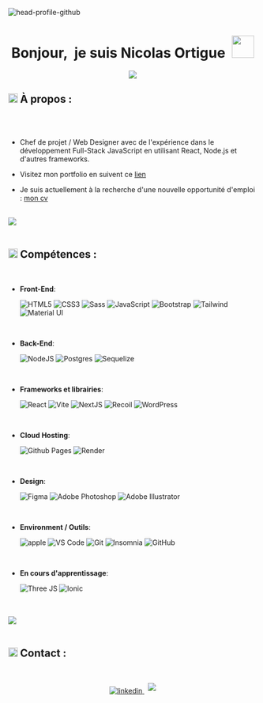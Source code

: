 ![head-profile-github](https://github.com/NicolasOrtigue/NicolasOrtigue/assets/35613087/7c472e56-354d-4522-9b5a-a07d56a23631)

<h1 align="center"> <b>Bonjour,&nbsp; je suis Nicolas Ortigue</b>&nbsp; <img src="https://github.com/NicolasOrtigue/NicolasOrtigue/assets/35613087/d5c62aa8-946a-4ef8-8864-ed4f476d7b36" width="45"></h1>

<p align="center">
  <a href="https://github.com/DenverCoder1/readme-typing-svg"><img src="https://readme-typing-svg.herokuapp.com?font=Roboto&color=cyan&size=25&center=true&vCenter=true&width=600&height=60&lines=Gestion+de+projet++;Web+Designer;UI/UX+Design;Full-Stack+JS"></a>
</p>

## <img src="https://github.com/NicolasOrtigue/NicolasOrtigue/assets/35613087/a3b56603-3cba-4e68-aa6a-f8731af1f918" width ="19"> **À propos :**


<br>
<br>

- Chef de projet / Web Designer avec de l'expérience dans le développement Full-Stack JavaScript en utilisant React, Node.js et d'autres frameworks.

- Visitez mon portfolio en suivent ce [lien](https://onweb-portfolio.onrender.com/)

- Je suis actuellement à la recherche d'une nouvelle opportunité d'emploi : [mon cv](https://onweb-portfolio.onrender.com/nicolas-ortigue.pdf)

<br>

<img src="https://user-images.githubusercontent.com/73097560/115834477-dbab4500-a447-11eb-908a-139a6edaec5c.gif">

<br>
<br>

## <img src="https://github.com/NicolasOrtigue/NicolasOrtigue/assets/35613087/a3b56603-3cba-4e68-aa6a-f8731af1f918" width ="19"> <b>Compétences :</b>

<br>

<p align="left">

- **Front-End**:

  ![HTML5](https://img.shields.io/badge/HTML5%20-%23E34F26.svg?style=for-the-badge&logo=html5&logoColor=white)
  ![CSS3](https://img.shields.io/badge/CSS%20-%231572B6.svg?style=for-the-badge&logo=css3&logoColor=white)
  ![Sass](https://img.shields.io/badge/Sass-CC6699?style=for-the-badge&logo=sass&logoColor=white)
  ![JavaScript](https://img.shields.io/badge/JavaScript%20-%23F7DF1E.svg?style=for-the-badge&logo=javascript&logoColor=black)
  ![Bootstrap](https://img.shields.io/badge/bootstrap-%237952B3.svg?style=for-the-badge&logo=bootstrap&logoColor=white)
  ![Tailwind](https://img.shields.io/badge/tailwind_css-%2306B6D4.svg?style=for-the-badge&logo=tailwind-css&logoColor=white)
  ![Material UI](https://img.shields.io/badge/Material%20UI-007FFF?style=for-the-badge&logo=mui&logoColor=white)

<br>

- **Back-End**:

  ![NodeJS](https://img.shields.io/badge/node_js-%23339933.svg?style=for-the-badge&logo=node.js&logoColor=white)
  ![Postgres](https://img.shields.io/badge/postgres-%23316192.svg?style=for-the-badge&logo=postgresql&logoColor=white)
  ![Sequelize](https://img.shields.io/badge/Sequelize-52B0E7?style=for-the-badge&logo=Sequelize&logoColor=white)

<br>

- **Frameworks et librairies**:

  ![React](https://img.shields.io/badge/react-%232d415c.svg?style=for-the-badge&logo=react&logoColor=%2304D8F9)
  ![Vite](https://img.shields.io/badge/vite-%23646CFF.svg?style=for-the-badge&logo=vite&logoColor=white)
  ![NextJS](https://img.shields.io/badge/next_js-black.svg?style=for-the-badge&logo=next.js&logoColor=white)
  ![Recoil](https://img.shields.io/badge/recoil-%233578e5.svg?style=for-the-badge&logo=recoiljs&logoColor=white)
  ![WordPress](https://img.shields.io/static/v1?style=for-the-badge&message=WordPress&color=21759B&logo=WordPress&logoColor=FFFFFF&label=)

<br>

- **Cloud Hosting**:

  ![Github Pages](https://img.shields.io/badge/GitHub%20Pages-%23327FC7.svg?style=for-the-badge&logo=github&logoColor=white)
  ![Render](https://img.shields.io/badge/Render-46E3B7?style=for-the-badge&logo=render&logoColor=white)

<br>

- **Design**:

  ![Figma](https://img.shields.io/badge/figma-%23F24E1E.svg?style=for-the-badge&logo=figma&logoColor=white)
  ![Adobe Photoshop](https://img.shields.io/badge/Adobe%20Photoshop-31A8FF?style=for-the-badge&logo=Adobe%20Photoshop&logoColor=black)
  ![Adobe Illustrator](https://img.shields.io/badge/Adobe%20Illustrator-FF9A00?style=for-the-badge&logo=adobe%20illustrator&logoColor=white)

<br>

- **Environment / Outils**:

  ![apple](https://img.shields.io/badge/apple-black.svg?style=for-the-badge&logo=apple&logoColor=white)
  ![VS Code](https://img.shields.io/badge/visual_studio_code-%23007ACC.svg?style=for-the-badge&logo=visual-studio-code&logoColor=white)
  ![Git](https://img.shields.io/badge/git-%23F05032.svg?style=for-the-badge&logo=git&logoColor=white)
  ![Insomnia](https://img.shields.io/badge/insomia-%234000BF.svg?style=for-the-badge&logo=insomnia&logoColor=white)
  ![GitHub](https://img.shields.io/badge/github-%23121011.svg?style=for-the-badge&logo=github&logoColor=white)

<br>

- **En cours d'apprentissage**:

  ![Three JS](https://img.shields.io/badge/ThreeJs-black?style=for-the-badge&logo=three.js&logoColor=white)
  ![Ionic](https://img.shields.io/badge/ionic-%233880FF.svg?style=for-the-badge&logo=ionic&logoColor=white)

</p>

<br>
<br>

<img src="https://user-images.githubusercontent.com/73097560/115834477-dbab4500-a447-11eb-908a-139a6edaec5c.gif">

<br>
<br>

## <img src="https://github.com/NicolasOrtigue/NicolasOrtigue/assets/35613087/a3b56603-3cba-4e68-aa6a-f8731af1f918" width ="19"> <b>Contact :</b>

<br>

<p align="center"><a href="#" target="_blank">
<img src="https://img.shields.io/badge/linkedin:  nicolas ortigue-%2300acee.svg?color=405DE6&style=for-the-badge&logo=linkedin&logoColor=white" alt=linkedin style="margin-bottom: 5px;"/>
</a> &nbsp;
<a href="mailto:nicolasortigue@gmail.com" target="_blank">
<img src="https://img.shields.io/badge/gmail:  nicolas ortigue-%23EA4335.svg?style=for-the-badge&logo=gmail&logoColor=white" t=mail style="margin-bottom: 5px;" />
</a></p>

<br>
<br>
<br>
